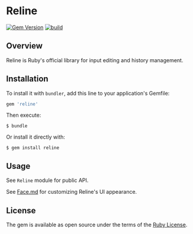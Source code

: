 # Reline

[![Gem Version](https://badge.fury.io/rb/reline.svg)](https://badge.fury.io/rb/reline)
[![build](https://github.com/ruby/reline/actions/workflows/reline.yml/badge.svg)](https://github.com/ruby/reline/actions/workflows/test.yml)

## Overview

Reline is Ruby's official library for input editing and history management.

## Installation

To install it with `bundler`, add this line to your application's Gemfile:

```ruby
gem 'reline'
```

Then execute:

```console
$ bundle
```

Or install it directly with:

```console
$ gem install reline
```

## Usage

See `Reline` module for public API.

See [Face.md](rdoc-ref:reline/face.md) for customizing Reline's UI appearance.

## License

The gem is available as open source under the terms of the [Ruby License](https://www.ruby-lang.org/en/about/license.txt).
